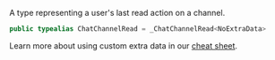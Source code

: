 
A type representing a user's last read action on a channel.

``` swift
public typealias ChatChannelRead = _ChatChannelRead<NoExtraData>
```

> 

Learn more about using custom extra data in our [cheat sheet](https://github.com/GetStream/stream-chat-swift/wiki/Cheat-Sheet#working-with-extra-data).
